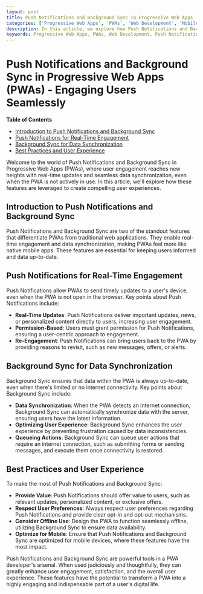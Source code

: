 ```yaml
---
layout: post
title: Push Notifications and Background Sync in Progressive Web Apps (PWAs) - Engaging Users Seamlessly
categories: ['Progressive Web Apps', 'PWAs', 'Web Development', 'Mobile Apps']
description: In this article, we explore how Push Notifications and Background Sync in Progressive Web Apps (PWAs) enhance user engagement by delivering real-time updates and ensuring data synchronization, even when the PWA is not actively in use.
keywords: Progressive Web Apps, PWAs, Web Development, Push Notifications, Background Sync, User Engagement, Real-Time Updates
---
```

# Push Notifications and Background Sync in Progressive Web Apps (PWAs) - Engaging Users Seamlessly

**Table of Contents**

- [Introduction to Push Notifications and Background Sync](#introduction-to-push-notifications-and-background-sync)
- [Push Notifications for Real-Time Engagement](#push-notifications-for-real-time-engagement)
- [Background Sync for Data Synchronization](#background-sync-for-data-synchronization)
- [Best Practices and User Experience](#best-practices-and-user-experience)

Welcome to the world of Push Notifications and Background Sync in Progressive Web Apps (PWAs), where user engagement reaches new heights with real-time updates and seamless data synchronization, even when the PWA is not actively in use. In this article, we'll explore how these features are leveraged to create compelling user experiences.

## Introduction to Push Notifications and Background Sync

Push Notifications and Background Sync are two of the standout features that differentiate PWAs from traditional web applications. They enable real-time engagement and data synchronization, making PWAs feel more like native mobile apps. These features are essential for keeping users informed and data up-to-date.

## Push Notifications for Real-Time Engagement

Push Notifications allow PWAs to send timely updates to a user's device, even when the PWA is not open in the browser. Key points about Push Notifications include:

- **Real-Time Updates**: Push Notifications deliver important updates, news, or personalized content directly to users, increasing user engagement.
- **Permission-Based**: Users must grant permission for Push Notifications, ensuring a user-centric approach to engagement.
- **Re-Engagement**: Push Notifications can bring users back to the PWA by providing reasons to revisit, such as new messages, offers, or alerts.

## Background Sync for Data Synchronization

Background Sync ensures that data within the PWA is always up-to-date, even when there's limited or no internet connectivity. Key points about Background Sync include:

- **Data Synchronization**: When the PWA detects an internet connection, Background Sync can automatically synchronize data with the server, ensuring users have the latest information.
- **Optimizing User Experience**: Background Sync enhances the user experience by preventing frustration caused by data inconsistencies.
- **Queueing Actions**: Background Sync can queue user actions that require an internet connection, such as submitting forms or sending messages, and execute them once connectivity is restored.

## Best Practices and User Experience

To make the most of Push Notifications and Background Sync:

- **Provide Value**: Push Notifications should offer value to users, such as relevant updates, personalized content, or exclusive offers.
- **Respect User Preferences**: Always respect user preferences regarding Push Notifications and provide clear opt-in and opt-out mechanisms.
- **Consider Offline Use**: Design the PWA to function seamlessly offline, utilizing Background Sync to ensure data availability.
- **Optimize for Mobile**: Ensure that Push Notifications and Background Sync are optimized for mobile devices, where these features have the most impact.

Push Notifications and Background Sync are powerful tools in a PWA developer's arsenal. When used judiciously and thoughtfully, they can greatly enhance user engagement, satisfaction, and the overall user experience. These features have the potential to transform a PWA into a highly engaging and indispensable part of a user's digital life.
